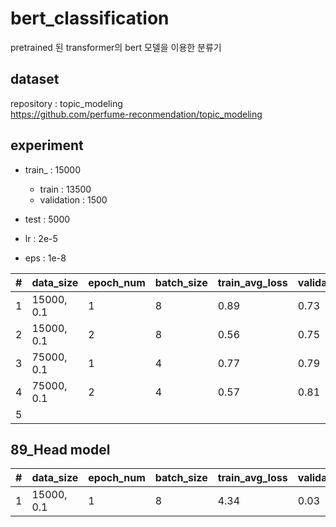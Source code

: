 # bert_classification
pretrained 된 transformer의 bert 모델을 이용한 분류기

## dataset
repository : topic_modeling <br>
https://github.com/perfume-reconmendation/topic_modeling

## experiment

- train_ : 15000
  - train : 13500
  - validation : 1500
- test : 5000

- lr : 2e-5
- eps : 1e-8

| # | data_size  | epoch_num | batch_size | train_avg_loss | validation_acc | test_acc |
|---|------------|-----------|------------|----------------|----------------|----------|
| 1 | 15000, 0.1 | 1         | 8          | 0.89           | 0.73           |          |
| 2 | 15000, 0.1 | 2         | 8          | 0.56           | 0.75           | 0.77     |
| 3 | 75000, 0.1 | 1         | 4          | 0.77           | 0.79           | 0.79     |
| 4 | 75000, 0.1 | 2         | 4          | 0.57           | 0.81           | 0.81     |
| 5 |            |           |            |                |                |          |

## 89_Head model
| # | data_size  | epoch_num | batch_size | train_avg_loss | validation_acc | test_acc |
|---|------------|-----------|------------|----------------|----------------|----------|
| 1 | 15000, 0.1 | 1         | 8          | 4.34           | 0.03           | 0.03     |
